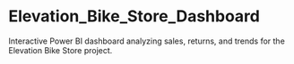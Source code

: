 # Elevation_Bike_Store_Dashboard
Interactive Power BI dashboard analyzing sales, returns, and trends for the Elevation Bike Store project.
